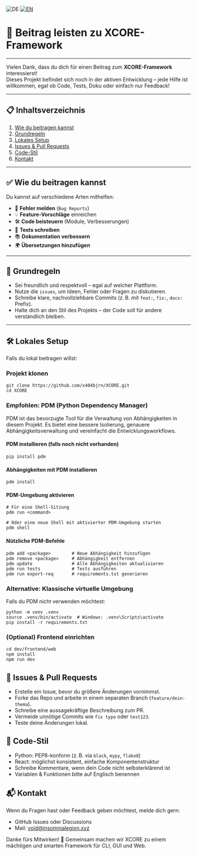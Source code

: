 ![DE](https://img.shields.io/badge/DE-green?style=for-the-badge)
[![EN](https://img.shields.io/badge/EN-blue?style=for-the-badge)](https://github.com/x404bjrn/XCORE/blob/main/docs/CONTRIBUTING_EN.md)

# 🤝 Beitrag leisten zu XCORE-Framework

---

Vielen Dank, dass du dich für einen Beitrag zum **XCORE-Framework** interessierst!  
Dieses Projekt befindet sich noch in der aktiven Entwicklung – jede Hilfe ist willkommen, egal ob Code, Tests, Doku oder einfach nur Feedback!

---

## 📋 Inhaltsverzeichnis

1. [Wie du beitragen kannst](#-wie-du-beitragen-kannst)
2. [Grundregeln](#-grundregeln)
3. [Lokales Setup](#-lokales-setup)
4. [Issues & Pull Requests](#-issues--pull-requests)
5. [Code-Stil](#-code-stil)
6. [Kontakt](#-kontakt)

---

## ✅ Wie du beitragen kannst

Du kannst auf verschiedene Arten mithelfen:

- 🔧 **Fehler melden** (`Bug Reports`)
- 💡 **Feature-Vorschläge** einreichen
- 🛠️ **Code beisteuern** (Module, Verbesserungen)
- 🧪 **Tests schreiben**
- 📚 **Dokumentation verbessern**
- 🌍 **Übersetzungen hinzufügen**

---

## 📌 Grundregeln

- Sei freundlich und respektvoll – egal auf welcher Plattform.
- Nutze die `issues`, um Ideen, Fehler oder Fragen zu diskutieren.
- Schreibe klare, nachvollziehbare Commits (z. B. mit `feat:`, `fix:`, `docs:` Prefix).
- Halte dich an den Stil des Projekts – der Code soll für andere verständlich bleiben.

---

## 🛠️ Lokales Setup

Falls du lokal beitragen willst:


### Projekt klonen
```
git clone https://github.com/x404bjrn/XCORE.git
cd XCORE
```

### Empfohlen: PDM (Python Dependency Manager)
PDM ist das bevorzugte Tool für die Verwaltung von Abhängigkeiten in diesem Projekt. Es bietet eine bessere Isolierung, genauere Abhängigkeitsverwaltung und vereinfacht die Entwicklungsworkflows.

#### PDM installieren (falls noch nicht vorhanden)
```
pip install pdm
```

#### Abhängigkeiten mit PDM installieren
```
pdm install
```

#### PDM-Umgebung aktivieren
```
# Für eine Shell-Sitzung
pdm run <command>

# Oder eine neue Shell mit aktivierter PDM-Umgebung starten
pdm shell
```

#### Nützliche PDM-Befehle
```
pdm add <package>        # Neue Abhängigkeit hinzufügen
pdm remove <package>     # Abhängigkeit entfernen
pdm update               # Alle Abhängigkeiten aktualisieren
pdm run tests            # Tests ausführen
pdm run export-req       # requirements.txt generieren
```

### Alternative: Klassische virtuelle Umgebung
Falls du PDM nicht verwenden möchtest:
```
python -m venv .venv
source .venv/bin/activate  # Windows: .venv\Scripts\activate
pip install -r requirements.txt
```

### (Optional) Frontend einrichten
```
cd dev/frontend/web
npm install
npm run dev
```

## 🔄 Issues & Pull Requests

- Erstelle ein Issue, bevor du größere Änderungen vornimmst.
- Forke das Repo und arbeite in einem separaten Branch (`feature/dein-thema`).
- Schreibe eine aussagekräftige Beschreibung zum PR.
- Vermeide unnötige Commits wie `fix typo` oder `test123`.
- Teste deine Änderungen lokal.

## 🎨 Code-Stil

- Python: PEP8-konform (z. B. via `black`, `mypy`, `flake8`)
- React: möglichst konsistent, einfache Komponentenstruktur
- Schreibe Kommentare, wenn dein Code nicht selbsterklärend ist
- Variablen & Funktionen bitte auf Englisch benennen

## 📬 Kontakt

Wenn du Fragen hast oder Feedback geben möchtest, melde dich gern:

- GitHub Issues oder Discussions
- Mail: [void@insomnialegion.xyz](mailto:void@insomnialegion.xyz)

Danke fürs Mitwirken! 🚀
Gemeinsam machen wir XCORE zu einem mächtigen und smarten Framework für CLI, GUI und Web.
